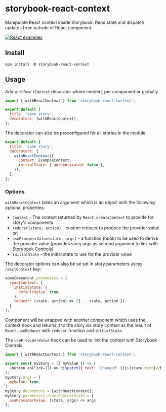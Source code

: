 # storybook-react-context

Manipulate React context inside Storybook. Read state and dispatch updates from outside of React component.

[![React examples](https://img.shields.io/badge/react-blueviolet?style=for-the-badge&logo=storybook&label=examples)](https://tyom.github.io/storybook-addons/react/?path=/story/storybook-react-context)

## Install

```
npm install -D storybook-react-context
```

## Usage

Add `withReactContext` decorator where needed, per component or globally.

```js
import { withReactContext } from 'storybook-react-context';

export default {
  title: 'some story',
  decorators: [withReactContext],
};
```

The decorator can also be preconfigured for all stories in the module:

```js
export default {
  title: 'some story',
  decorators: [
    withReactContext({
      Context: ExampleContext,
      initialState: { authenticated: false },
    }),
  ],
};
```

### Options

`withReactContext` takes an argument which is an object with the following optional properties:

- `Context` - The context returned by `React.createContext` to provide for story's components
- `reducer(state, action)` - custom reducer to produce the provider value or;
- `useProviderValue(state, args)` - a function (hook) to be used to derive the provider value (provides story args as second argument to link with Storybook Controls)
- `initialState` - the initial state to use for the provider value

The decorator options can also be se set in story parameters using `reactContext` key:

```js
someComponent.parameters = {
  reactContext: {
    initialState: {
      defaultValue: true,
    },
    reducer: (state, action) => ({ ...state, action })
  }
};
```

Component will be wrapped with another component which uses the context hook and returns
it to the story via story context as the result of `React.useReducer` with `reducer`
function and `initialState`.

The `useProviderValue` hook can be used to link the context with Storybook Controls.

```js
import { withReactContext } from 'storybook-react-context';

export const myStory = ({ myValue }) => (
  <button onClick={() => dispatch({ text: 'Changed' })}>{state.text}</button>
);
myStory.args = {
  myValue: true,
}
myStory.decorators = [withReactContext];
myStory.parameters.reactContextState = {
  useProviderValue: (state, args) => args
};
```
